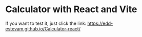 # Calculator with React and Vite

If you want to test it, just click the link: https://edd-estevam.github.io/Calculator-react/


